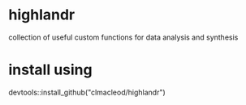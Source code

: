 # highlandr
collection of useful custom functions for data analysis and synthesis

# install using
devtools::install_github("clmacleod/highlandr")
